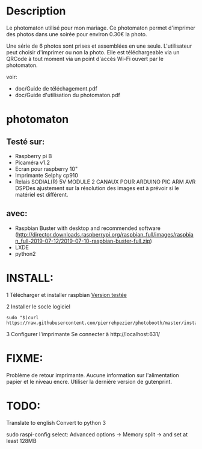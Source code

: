 Description
===========

Le photomaton utilisé pour mon mariage. Ce photomaton permet d'imprimer des photos dans une soirée pour environ 0.30€ la photo.

Une série de 6 photos sont prises et assemblées en une seule. L'utilisateur peut choisir d'imprimer ou non la photo. Elle est téléchargeable via un QRCode à tout moment via un point d'accès Wi-Fi ouvert par le photomaton.

voir:
  * doc/Guide de téléchagement.pdf
  * doc/Guide d'utilisation du photomaton.pdf

photomaton
==========

Testé sur:
----------

 * Raspberry pi B
 * Picaméra v1.2
 * Ecran pour raspberry 10"
 * Imprimante Selphy cp910
 * Relais SODIAL(R) 5V MODULE 2 CANAUX POUR ARDUINO PIC ARM AVR DSPDes ajustement sur la résolution des images est à prévoir si le matériel est différent.

avec:
-----

 * Raspbian Buster with desktop and recommended software (http://director.downloads.raspberrypi.org/raspbian_full/images/raspbian_full-2019-07-12/2019-07-10-raspbian-buster-full.zip)
 * LXDE
 * python2

INSTALL:
========

1 Télécharger et installer raspbian [Version testée](http://director.downloads.raspberrypi.org/raspbian_full/images/raspbian_full-2019-07-12/2019-07-10-raspbian-buster-full.zip)

2 Installer le socle logiciel
```
sudo "$(curl https://raw.githubusercontent.com/pierrehpezier/photobooth/master/install_stript.sh)"
```
3 Configurer l'imprimante
Se connecter à http://localhost:631/


FIXME:
======

Problème de retour imprimante. Aucune information sur l'alimentation papier et le niveau encre. Utiliser la dernière version de gutenprint.


TODO:
=====

Translate to english
Convert to python 3


sudo raspi-config
select: Advanced options -> Memory split -> and set at least 128MB
